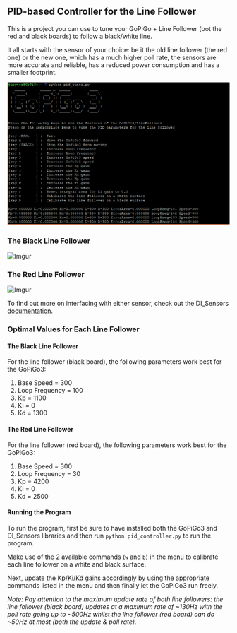 ## PID-based Controller for the Line Follower

This is a project you can use to tune your GoPiGo + Line Follower (bot the red and black boards) to follow a black/white line.

It all starts with the sensor of your choice: be it the old line follower (the red one) or the new one,
which has a much higher poll rate, the sensors are more accurate and reliable, has a reduced power consumption and has a smaller footprint. 

![Menu](menu.PNG)

### The Black Line Follower

![Imgur](https://i.imgur.com/RNrrNHk.png)

### The Red Line Follower

![Imgur](https://i.imgur.com/E81rNgP.jpg)

To find out more on interfacing with either sensor, check out the DI_Sensors [documentation](https://di-sensors.readthedocs.org).

### Optimal Values for Each Line Follower

#### The Black Line Follower

For the line follower (black board), the following parameters work best for the GoPiGo3:

1. Base Speed = 300
1. Loop Frequency = 100
1. Kp = 1100
1. Ki = 0
1. Kd = 1300

#### The Red Line Follower

For the line follower (red board), the following parameters work best for the GoPiGo3:

1. Base Speed = 300
1. Loop Frequency = 30
1. Kp = 4200
1. Ki = 0
1. Kd = 2500

#### Running the Program

To run the program, first be sure to have installed both the GoPiGo3 and DI_Sensors libraries and then
run `python pid_controller.py` to run the program.

Make use of the 2 available commands (`w` and `b`) in the menu to calibrate each line follower on a white and black surface.

Next, update the Kp/Ki/Kd gains accordingly by using the appropriate commands listed in the menu and then finally let the GoPiGo3 run freely.

_Note: Pay attention to the maximum update rate of both line followers: the line follower (black board) updates at a maximum rate of ~130Hz with the poll rate going up to ~500Hz whilst the line follower (red board) can do ~50Hz at most (both the update & poll rate)._